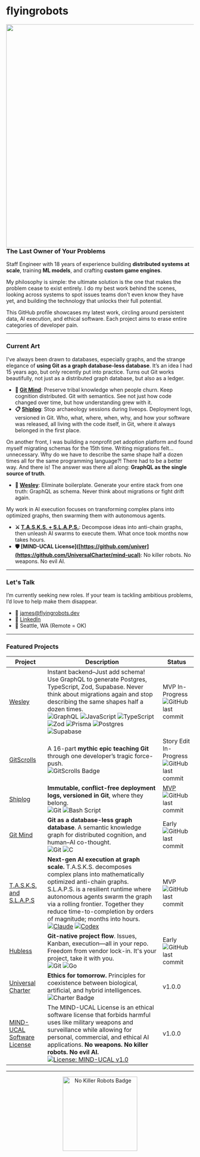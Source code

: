 # flyingrobots

<img src="https://github.com/user-attachments/assets/71fa6ee1-cf53-442c-99e1-61c961a265f7" width="600" align="right" /> 

### The Last Owner of Your Problems

Staff Engineer with 18 years of experience building **distributed systems at scale**, training **ML models**, and crafting **custom game engines**.

My philosophy is simple: the ultimate solution is the one that makes the problem cease to exist entirely. I do my best work behind the scenes, looking across systems to spot issues teams don't even know they have yet, and building the technology that unlocks their full potential.

This GitHub profile showcases my latest work, circling around persistent data, AI execution, and ethical software. Each project aims to erase entire categories of developer pain.

---

### Current Art

I've always been drawn to databases, especially graphs, and the strange elegance of **using Git as a graph database-less database**. It’s an idea I had 15 years ago, but only recently put into practice. Turns out Git works beautifully, not just as a distributed graph database, but also as a ledger.

* **🧠 [Git Mind](https://github.com/neuroglyph/git-mind)**: Preserve tribal knowledge when people churn. Keep cognition distributed. Git with semantics. See not just how code changed over time, but how understanding grew with it.
* **📋 [Shiplog](https://github.com/flyingrobots/shiplog)**: Stop archaeology sessions during liveops. Deployment logs, versioned in Git. Who, what, where, when, why, and how your software was released, all living with the code itself, in Git, where it always belonged in the first place.

On another front, I was building a nonprofit pet adoption platform and found myself migrating schemas for the 15th time. Writing migrations felt... unnecessary. Why do we have to describe the same shape half a dozen times all for the same programming language?! There had to be a better way. And there is! The answer was there all along: **GraphQL as the single source of truth**.

* **🚀 [Wesley](https://github.com/flyingrobots/wesley)**: Eliminate boilerplate. Generate your entire stack from one truth: GraphQL as schema. Never think about migrations or fight drift again.

My work in AI execution focuses on transforming complex plans into optimized graphs, then swarming them with autonomous agents.

* **⚔️ [T.A.S.K.S. + S.L.A.P.S.](https://github.com/flyingrobots/TASKS)**: Decompose ideas into anti-chain graphs, then unleash AI swarms to execute them. What once took months now takes hours.
* **🛡️ [MIND-UCAL License]([https://github.com/univer](https://github.com/UniversalCharter/mind-ucal)**: No killer robots. No weapons. No evil AI.

---

### Let's Talk

I’m currently seeking new roles. If your team is tackling ambitious problems, I’d love to help make them disappear.

* **📧** [james@flyingrobots.dev](mailto:james@flyingrobots.dev)
* **🔗** [LinkedIn](www.linkedin.com/in/flyingrobots)
* **📍** Seattle, WA (Remote = OK)

---

### Featured Projects

| Project | Description | Status |
|---------|-------------|--------|
| [Wesley](https://github.com/flyingrobots/wesley) | Instant backend–Just add schema! Use GraphQL to generate Postgres, TypeScript, Zod, Supabase. Never think about migrations again and stop describing the same shapes half a dozen times.<br />![GraphQL](https://img.shields.io/badge/-GraphQL-E10098?style=flat-square&logo=graphql&logoColor=white) ![JavaScript](https://img.shields.io/badge/javascript-%23323330.svg?style=flat-square&logo=javascript&logoColor=%23F7DF1E) ![TypeScript](https://img.shields.io/badge/typescript-%23007ACC.svg?style=flat-square&logo=typescript&logoColor=white) ![Zod](https://img.shields.io/badge/zod-%233068b7.svg?style=flat-square&logo=zod&logoColor=white) ![Prisma](https://img.shields.io/badge/Prisma-3982CE?style=flat-square&logo=Prisma&logoColor=white) ![Postgres](https://img.shields.io/badge/postgres-%23316192.svg?style=flat-square&logo=postgresql&logoColor=white) ![Supabase](https://img.shields.io/badge/Supabase-3ECF8E?style=flat-square&logo=supabase&logoColor=white) | MVP In-Progress<br />![GitHub last commit](https://img.shields.io/github/last-commit/flyingrobots/wesley) |
| [GitScrolls](https://github.com/gitscrolls/gitscrolls) | A 16-part **mythic epic teaching Git** through one developer’s tragic force-push.<br /> ![GitScrolls Badge](https://img.shields.io/badge/GitScrolls-Mythic%20Dev%20Scrolls-blueviolet?style=flat-square)   | Story Edit In-Progress<br />![GitHub last commit](https://img.shields.io/github/last-commit/gitscrolls/gitscrolls) |
| [Shiplog](https://github.com/flyingrobots/shiplog) | **Immutable, conflict-free deployment logs, versioned in Git**, where they belong.<br />![Git](https://img.shields.io/badge/git-%23F05033.svg?style=flat-square&logo=git&logoColor=white) ![Bash Script](https://img.shields.io/badge/bash_script-%23121011.svg?style=flat-square&logo=gnu-bash&logoColor=white) | [MVP](https://github.com/flyingrobots/shiplog/releases/tag/v0.1.0-mvp)<br />![GitHub last commit](https://img.shields.io/github/last-commit/flyingrobots/shiplog) |
| [Git Mind](https://github.com/neuroglyph/git-mind) | **Git as a database-less graph database**. A semantic knowledge graph for distributed cognition, and human–AI co-thought.<br />![Git](https://img.shields.io/badge/git-%23F05033.svg?style=flat-square&logo=git&logoColor=white) ![C](https://img.shields.io/badge/c-%2300599C.svg?style=flat-square&logo=c&logoColor=white) | Early<br />![GitHub last commit](https://img.shields.io/github/last-commit/neuroglyph/git-mind) |
| [T.A.S.K.S. and S.L.A.P.S](https://github.com/flyingrobots/TASKS) | **Next-gen AI execution at graph scale.** T.A.S.K.S. decomposes complex plans into mathematically optimized anti-chain graphs. S.L.A.P.S. is a resilient runtime where autonomous agents swarm the graph via a rolling frontier. Together they reduce time-to-completion by orders of magnitude; months into hours.<br />[![Claude](https://img.shields.io/badge/Claude-D97757?logo=claude&logoColor=fff)](#) [![Codex](https://img.shields.io/badge/Codex-74aa9c?logo=openai&logoColor=white)](#) | MVP<br />![GitHub last commit](https://img.shields.io/github/last-commit/flyingrobots/TASKS) |
| [Hubless](https://github.com/flyingrobots/hubless) | **Git-native project flow**. Issues, Kanban, execution—all in your repo. Freedom from vendor lock-in. It's your project, take it with you.<br />![Git](https://img.shields.io/badge/git-%23F05033.svg?style=flat-square&logo=git&logoColor=white) ![Go](https://img.shields.io/badge/go-%2300ADD8.svg?style=flat-square&logo=go&logoColor=white) | Early<br />![GitHub last commit](https://img.shields.io/github/last-commit/flyingrobots/hubless) |
| [Universal Charter](https://universalcharter.org) | **Ethics for tomorrow.** Principles for coexistence between biological, artificial, and hybrid intelligences.<br />![Charter Badge](https://img.shields.io/badge/Universal_Charter-Post_Anthropocentric_Ethics-brightgreen?style=flat-square) | v1.0.0 |
| [MIND-UCAL Software License](https://github.com/UniversalCharter/mind-ucal) | The MIND-UCAL License is an ethical software license that forbids harmful uses like military weapons and surveillance while allowing for personal, commercial, and ethical AI applications. **No weapons. No killer robots. No evil AI.**<br />[![License: MIND-UCAL v1.0](https://img.shields.io/badge/License-MIND--UCAL%20v1.0-orange?logo=fire&logoColor=fff&labelColor=000)](https://github.com/UniversalCharter/mind-ucal/blob/v1.0/LICENSE.md) | v1.0.0 |

---

<p align="center">
  <img src="https://raw.githubusercontent.com/flyingrobots/image-dump/7ddf8ec20119dfcc802dc710c51a46b9ebf551c8/optimized/no_killer_robots_patch_peace_movement.svg" height="200" alt="No Killer Robots Badge" />
</p>
